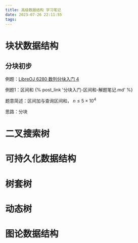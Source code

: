 ```yaml
---
title: 高级数据结构 学习笔记
date: 2023-07-26 22:11:55
tags:
---
```


# 块状数据结构

## 分块初步

例题：[LibreOJ 6280 数列分块入门 4](https://loj.ac/problem/6280)

例题1：区间和 {% post_link '分块入门-区间和-解题笔记.md' %}

题意简述：区间加与查询区间和， $n\le5\times 10^4$ 

思路：分块

# 二叉搜索树

# 可持久化数据结构

# 树套树

# 动态树

# 图论数据结构


